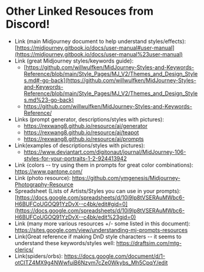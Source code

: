 # Other Linked Resouces from Discord!

- Link (main Midjourney document to help understand styles/effects):  [https://midjourney.gitbook.io/docs/user-manual#user-manual](https://midjourney.gitbook.io/docs/user-manual%23user-manual)
- Link (great Midjourney styles/keywords guide): 
    - [https://github.com/willwulfken/MidJourney-Styles-and-Keywords-Reference/blob/main/Style_Pages/MJ_V2/Themes_and_Design_Styles.md#-go-back](https://github.com/willwulfken/MidJourney-Styles-and-Keywords-Reference/blob/main/Style_Pages/MJ_V2/Themes_and_Design_Styles.md%23-go-back)
    - <https://github.com/willwulfken/MidJourney-Styles-and-Keywords-Reference/>
- Links (prompt generator, descriptions/styles with pictures):  
    - <https://rexwang8.github.io/resource/ai/generator>
    - <https://rexwang8.github.io/resource/ai/teapot>
    - <https://rexwang8.github.io/resource/ai/prompts>
- Link(examples of descriptions/styles with pictures): 
    - <https://www.deviantart.com/digitonaut/journal/MidJourney-106-styles-for-your-portraits-1-2-924413942>
- Link (colors -- try using them in prompts for great color combinations): <https://www.pantone.com/>
- Link (photo resource): <https://github.com/ymgenesis/Midjourney-Photography-Resource>
- Spreadsheet (Lists of Artists/Styles you can use in your prompts): [https://docs.google.com/spreadsheets/d/10i9Ip8tVSERAuMWbc6-H6BUFCoUGOQ91YzDvX--c4bk/edit#gid=0](https://docs.google.com/spreadsheets/d/10i9Ip8tVSERAuMWbc6-H6BUFCoUGOQ91YzDvX--c4bk/edit%23gid=0)
- Link (many more various resources +/- some listed in this document): <https://sites.google.com/view/understanding-mj-prompts-resources>
- Link(Great reference if making DnD style characters -- it seems to understand these keywords/styles well: <https://draftsim.com/mtg-clerics/>
- Link(spiders/orbs): <https://docs.google.com/document/d/1-otCITZ4MX9g4NWwfuiB6Nzym7cZe0Wkybs_Mh5CpqY/edit>